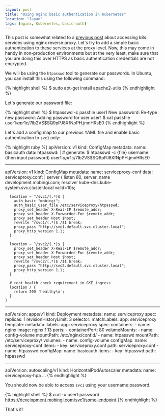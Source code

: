 ```yaml
---
layout: post
title: "Using nginx basic authentication in Kubernetes"
location: "Japan"
tags: [nginx, Kubernetes, basic-auth]
---
```


This post is somewhat related to a [previous post](https://flowerinthenight.com/blog/2018/03/31/access-pods-k8s) about accessing k8s services using nginx reverse proxy. Let's try to add a simple basic authentication to these services at the proxy level. Now, this may come in handy in non-production environments but at the very least, make sure that you are doing this over HTTPS as basic authentication credentials are not encrypted.

We will be using the `htpasswd` tool to generate our passwords. In Ubuntu, you can install this using the following command:

{% highlight shell %}
$ sudo apt-get install apache2-utils
{% endhighlight %}

Let's generate our password file:

{% highlight shell %}
$ htpasswd -c passfile user1
New password:
Re-type new password:
Adding password for user user1
$ cat passfile
user1:$apr1$c/7lb2VS$SQ9pPJ8XfNpPH.jmnHRsE0
{% endhighlight %}

Let's add a config map to our previous YAML file and enable basic authentication to `svc1` only:

{% highlight ruby %}
apiVersion: v1
kind: ConfigMap
metadata:
  name: basicauth
  data:
    htpasswd: |
      # generate: $ htpasswd -c {file} username (then input password)
      user1:$apr1$c/7lb2VS$SQ9pPJ8XfNpPH.jmnHRsE0

---

apiVersion: v1
kind: ConfigMap
metadata:
  name: serviceproxy-conf
data:
  serviceproxy.conf: |
    server {
      listen 80;
      server_name development.mobingi.com;
      resolver kube-dns.kube-system.svc.cluster.local valid=10s;

      location ~ ^/svc1/(.*)$ {
        auth_basic "mobingi";
        auth_basic_user_file /etc/serviceproxy/htpasswd;
        proxy_set_header X-Real-IP $remote_addr;
        proxy_set_header X-Forwarded-For $remote_addr;
        proxy_set_header Host $host;
        rewrite ^/svc1/(.*)$ /$1 break;
        proxy_pass "http://svc1.default.svc.cluster.local";
        proxy_http_version 1.1;
      }

      location ~ ^/svc2/(.*)$ {
        proxy_set_header X-Real-IP $remote_addr;
        proxy_set_header X-Forwarded-For $remote_addr;
        proxy_set_header Host $host;
        rewrite ^/svc2/(.*)$ /$1 break;
        proxy_pass "http://svc2.default.svc.cluster.local";
        proxy_http_version 1.1;
      }

      # root health check requirement in GKE ingress
      location / {
        return 200 'healthy\n';
      }
    }

---

apiVersion: apps/v1
kind: Deployment
metadata:
  name: serviceproxy
spec:
  replicas: 1
  revisionHistoryLimit: 3
  selector:
    matchLabels:
      app: serviceproxy
  template:
    metadata:
      labels:
        app: serviceproxy
    spec:
      containers:
      - name: nginx
        image: nginx:1.13
        ports:
        - containerPort: 80
        volumeMounts:
        - name: config-volume
          mountPath: /etc/nginx/conf.d/
        - name: htpasswd
          mountPath: /etc/serviceproxy/
      volumes:
      - name: config-volume
        configMap:
          name: serviceproxy-conf
          items:
          - key: serviceproxy.conf
            path: serviceproxy.conf
      - name: htpasswd
        configMap:
          name: basicauth
          items:
          - key: htpasswd
            path: htpasswd

---

apiVersion: autoscaling/v1
kind: HorizontalPodAutoscaler
metadata:
  name: serviceproxy-hpa
  ...
{% endhighlight %}

You should now be able to access `svc1` using your username:password.

{% highlight shell %}
$ curl -u user1:password https://development.mobingi.com/svc1/some-endpoint
{% endhighlight %}

That's it!
